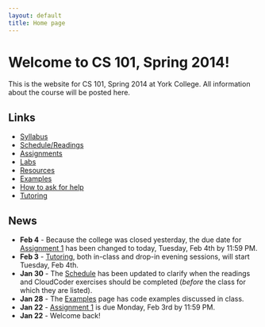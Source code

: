 ```yaml
---
layout: default
title: Home page
---
```


# Welcome to CS 101, Spring 2014!

This is the website for CS 101, Spring 2014 at York College.
All information about the course will be posted here.

## Links

* [Syllabus](syllabus.html)
* [Schedule/Readings](schedule.html)
* [Assignments](assign/index.html)
* [Labs](labs/index.html)
* [Resources](resources.html)
* [Examples](examples/index.html)
* [How to ask for help](http://faculty.ycp.edu/~dhovemey/askingForHelp.html)
* [Tutoring](tutoring.html)

## News

* **Feb 4** - Because the college was closed yesterday, the due date for [Assignment 1](assign/assign01.html) has been changed to today, Tuesday, Feb 4th by 11:59 PM.
* **Feb 3** - [Tutoring](tutoring.html), both in-class and drop-in evening sessions, will start Tuesday, Feb 4th.
* **Jan 30** - The [Schedule](schedule.html) has been updated to clarify when the readings and CloudCoder exercises should be completed (*before* the class for which they are listed).
* **Jan 28** - The [Examples](examples/index.html) page has code examples discussed in class.
* **Jan 22** - [Assignment 1](assign/assign01.html) is due Monday, Feb 3rd by 11:59 PM.
* **Jan 22** - Welcome back!

<!-- vim:set wrap: ­-->
<!-- vim:set linebreak: -->
<!-- vim:set nolist: -->
